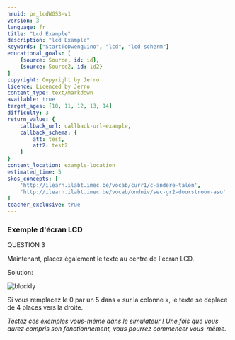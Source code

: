 ```yaml
---
hruid: pr_lcdWGS3-v1
version: 3
language: fr
title: "Lcd Example"
description: "lcd Example"
keywords: ["StartToDwenguino", "lcd", "lcd-scherm"]
educational_goals: [
    {source: Source, id: id}, 
    {source: Source2, id: id2}
]
copyright: Copyright by Jerro
licence: Licenced by Jerro
content_type: text/markdown
available: true
target_ages: [10, 11, 12, 13, 14]
difficulty: 3
return_value: {
    callback_url: callback-url-example,
    callback_schema: {
        att: test,
        att2: test2
    }
}
content_location: example-location
estimated_time: 5
skos_concepts: [
    'http://ilearn.ilabt.imec.be/vocab/curr1/c-andere-talen', 
    'http://ilearn.ilabt.imec.be/vocab/ondniv/sec-gr2-doorstroom-aso'
]
teacher_exclusive: true
---
```

### Exemple d'écran LCD

QUESTION 3

Maintenant, placez également le texte au centre de l'écran LCD.

Solution:

![blockly](@learning-object/LCDM3-v1/nl/3)

Si vous remplacez le 0 par un 5 dans « sur la colonne », le texte se déplace de 4 places vers la droite.

*Testez ces exemples vous-même dans le simulateur ! Une fois que vous aurez compris son fonctionnement, vous pourrez commencer vous-même.*